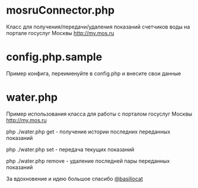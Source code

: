 mosruConnector.php
=======
Класс для получения/передачи/удаления показаний счетчиков воды на портале госуслуг Москвы http://my.mos.ru

config.php.sample
========
Пример конфига, переименуйте в config.php и внесите свои данные

water.php
========
Пример использования класса для работы с порталом госуслуг Москвы http://my.mos.ru

php ./water.php get - получение истории последних переданных показаний

php ./water.php set <cold> <hot> - передача текущих показаний

php ./water.php remove - удаление последней пары переданных показаний



За вдохновение и идею большое спасибо [@basiliocat](https://github.com/basiliocat/mos.ru)